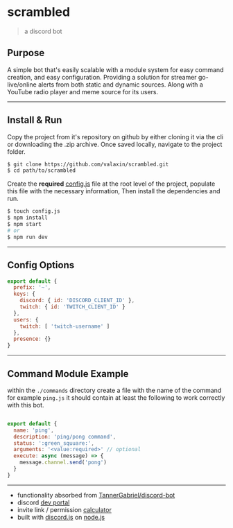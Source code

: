 # scrambled

> a discord bot

## Purpose

A simple bot that's easily scalable with a module system for easy command creation, and easy configuration. Providing a solution for streamer go-live/online alerts from both static and dynamic sources. Along with a YouTube radio player and meme source for its users.

---

## Install & Run 

Copy the project from it's repository on github by either cloning it via the cli or downloading the .zip archive. Once saved locally, navigate to the project folder. 

```bash
$ git clone https://github.com/valaxin/scrambled.git
$ cd path/to/scrambled
```

Create the **required** [config.js](/#options) file at the root level of the project, populate this file with the necessary information, Then install the dependencies and run. 

```bash
$ touch config.js
$ npm install
$ npm start
# or
$ npm run dev 
```

---

## Config Options

```javascript
export default {
  prefix: '~',
  keys: {
    discord: { id: 'DISCORD_CLIENT_ID' },
    twitch: { id: 'TWITCH_CLIENT_ID' }
  },
  users: {
    twitch: [ 'twitch-username' ]
  },
  presence: {}
}
```

---

## Command Module Example

within the `./commands` directory create a file with the name of the command for example `ping.js` it should contain at least the following to work correctly with this bot.

```javascript

export default {
  name: 'ping',
  description: 'ping/pong command',
  status: ':green_squuare:',
  arguments: '<value:required>' // optional
  execute: async (message) => {
    message.channel.send('pong')
  }
}
```

---

- functionality absorbed from [TannerGabriel/discord-bot](https://github.com/TannerGabriel/discord-bot)
- discord [dev portal](https://discord.com/developers)
- invite link / permission [calculator](https://discordapi.com/permissions.html)
- built with [discord.js](https://github.com/discordjs/discord.js) on [node.js](https://nodejs.org)
